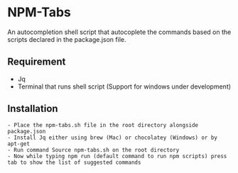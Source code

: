 # NPM-Tabs

An autocompletion shell script that autocoplete the commands based on the scripts declared in the package.json file.

## Requirement

- Jq
- Terminal that runs shell script (Support for windows under development)

## Installation
```
- Place the npm-tabs.sh file in the root directory alongside package.json
- Install Jq either using brew (Mac) or chocolatey (Windows) or by apt-get
- Run command Source npm-tabs.sh on the root directory
- Now while typing npm run (default command to run npm scripts) press tab to show the list of suggested commands
```


